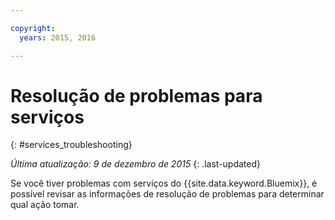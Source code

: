 ```yaml
---

copyright:
  years: 2015, 2016

---
```


# Resolução de problemas para serviços
{: #services_troubleshooting}

*Última atualização: 9 de dezembro de 2015*
{: .last-updated}

Se você tiver problemas com serviços do {{site.data.keyword.Bluemix}},
é possível revisar as informações de resolução de problemas para determinar qual ação
tomar.
